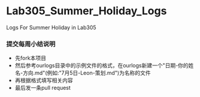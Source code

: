 # Lab305_Summer_Holiday_Logs
Logs For Summer Holiday in Lab305

### 提交每周小结说明

- 先fork本项目
- 然后参考ourlogs目录中的示例文件的格式，在ourlogs新建一个"日期-你的姓名-方向.md"(例如:"7月5日-Leon-策划.md")为名称的文件
- 再根据格式填写相关内容
- 最后发一条pull request
